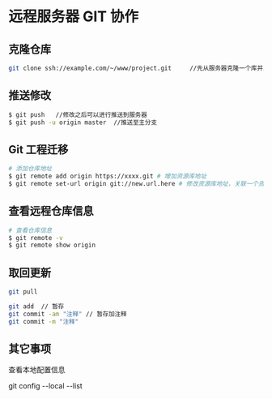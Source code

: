 # 远程服务器 GIT 协作

## 克隆仓库

```bash
git clone ssh://example.com/~/www/project.git     //先从服务器克隆一个库并上传
```

## 推送修改

```bash
$ git push   //修改之后可以进行推送到服务器
$ git push -u origin master  //推送至主分支
```

## Git 工程迁移

```bash
# 添加仓库地址
$ git remote add origin https://xxxx.git # 增加资源库地址
$ git remote set-url origin git://new.url.here # 修改资源库地址，关联一个资源库新地址
```

## 查看远程仓库信息

```sh
# 查看仓库信息
$ git remote -v
$ git remote show origin
```

## 取回更新

```bash
git pull
```

```bash
git add  // 暂存
git commit -am "注释" // 暂存加注释
git commit -m "注释"
```

## 其它事项

查看本地配置信息

git config --local --list
